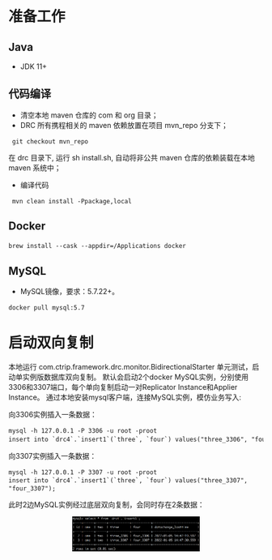 # 准备工作

## Java

* JDK 11+

## 代码编译
- 清空本地 maven 仓库的 com 和 org 目录；
- DRC 所有携程相关的 maven 依赖放置在项目 mvn_repo 分支下；
```
 git checkout mvn_repo
```
在 drc 目录下, 运行 sh install.sh, 自动将非公共 maven 仓库的依赖装载在本地 maven 系统中；
- 编译代码
```
 mvn clean install -Ppackage,local
```

## Docker

```txt
brew install --cask --appdir=/Applications docker 
```

## MySQL

* MySQL镜像，要求：5.7.22+。

```txt
docker pull mysql:5.7
```

# 启动双向复制
本地运行 com.ctrip.framework.drc.monitor.BidirectionalStarter 单元测试，启动单实例版数据库双向复制。
默认会启动2个docker MySQL实例，分别使用3306和3307端口，每个单向复制启动一对Replicator Instance和Applier Instance。
通过本地安装mysql客户端，连接MySQL实例，模仿业务写入:

向3306实例插入一条数据：
```txt
mysql -h 127.0.0.1 -P 3306 -u root -proot
insert into `drc4`.`insert1`(`three`, `four`) values("three_3306", "four_3306");

```
向3307实例插入一条数据：
```
mysql -h 127.0.0.1 -P 3307 -u root -proot
insert into `drc4`.`insert1`(`three`, `four`) values("three_3307", "four_3307");
```

此时2边MySQL实例经过底层双向复制，会同时存在2条数据：

<div align="center">
    <img src="docs/zh/images/drc4_insert1.png" width="50%" height="50%" >
</div>